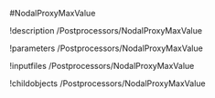 <!-- MOOSE Object Documentation Stub: Remove this when content is added. -->
#NodalProxyMaxValue

!description /Postprocessors/NodalProxyMaxValue

!parameters /Postprocessors/NodalProxyMaxValue

!inputfiles /Postprocessors/NodalProxyMaxValue

!childobjects /Postprocessors/NodalProxyMaxValue
